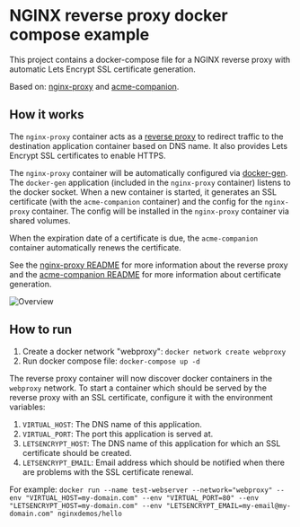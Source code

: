 # NGINX reverse proxy docker compose example
This project contains a docker-compose file for a NGINX reverse proxy with automatic Lets Encrypt SSL certificate 
generation.

Based on: [nginx-proxy](https://github.com/nginx-proxy/nginx-proxy) and [acme-companion](https://github.com/nginx-proxy/acme-companion).

## How it works
The `nginx-proxy` container acts as a [reverse proxy](https://en.wikipedia.org/wiki/Reverse_proxy) to redirect traffic to
the destination application container based on DNS name. It also provides Lets Encrypt SSL certificates 
to enable HTTPS.

The `nginx-proxy` container will be automatically configured via [docker-gen](https://github.com/nginx-proxy/docker-gen). 
The `docker-gen` application (included in the `nginx-proxy` container) listens to the docker socket. When a new container
is started, it generates an SSL certificate (with the `acme-companion` container) and the config for the `nginx-proxy` container. 
The config will be installed in the `nginx-proxy` container via shared volumes. 

When the expiration date of a certificate is due, the `acme-companion` container automatically renews the certificate.

See the [nginx-proxy README](https://github.com/nginx-proxy/nginx-proxy) for more information about the
reverse proxy and the [acme-companion README](https://github.com/nginx-proxy/acme-companion) for more information about
certificate generation.

![Overview](http://www.plantuml.com/plantuml/proxy?cache=no&src=https://raw.githubusercontent.com/janverhoeckx/nginx-reverse-proxy-example/main/schema.puml)

## How to run
1. Create a docker network "webproxy": `docker network create webproxy`
2. Run docker compose file: `docker-compose up -d`

The reverse proxy container will now discover docker containers in the `webproxy` network. To start a container which should
be served by the reverse proxy with an SSL certificate, configure it with the environment variables:
   1. `VIRTUAL_HOST`: The DNS name of this application.
   2. `VIRTUAL_PORT`: The port this application is served at.
   3. `LETSENCRYPT_HOST`: The DNS name of this application for which an SSL certificate should be created.
   4. `LETSENCRYPT_EMAIL`: Email address which should be notified when there are problems with the SSL certificate renewal.

For example: `docker run --name test-webserver --network="webproxy" --env "VIRTUAL_HOST=my-domain.com" --env "VIRTUAL_PORT=80" --env "LETSENCRYPT_HOST=my-domain.com" --env "LETSENCRYPT_EMAIL=my-email@my-domain.com" nginxdemos/hello`
